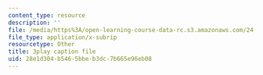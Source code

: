 ```yaml
---
content_type: resource
description: ''
file: /media/https%3A/open-learning-course-data-rc.s3.amazonaws.com/24-912-black-matters-introduction-to-black-studies-spring-2017/28e1d304b5465bbeb3dc7b665e96eb08_sY-Hxq1-_Xo.vtt
file_type: application/x-subrip
resourcetype: Other
title: 3play caption file
uid: 28e1d304-b546-5bbe-b3dc-7b665e96eb08
---
```

